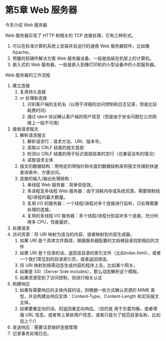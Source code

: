 # 第5章 Web 服务器

今天介绍 Web 服务器

Web 服务器实现了 HTTP 和相关的 TCP 连接处理，它有三种形式。

1. 可以在标准计算机系统上安装并且运行的通用 Web 服务器软件，比如像 Apache。
2. 预置的软硬件解决方案 Web 服务器设备，一般是指装在机架上的计算机。
3. 嵌入式的 Web 服务器，一般是嵌入到像打印机的小型设备中的小型服务器。

Web
服务器的工作流程

1. 建立连接
    1. 复用持久连接
    2. or 处理新连接
        1. 识别客户端的主机名（以用于详细的访问控制和日志记录，但是比较耗费时间）
        2. 通过 ident 协议确认客户端的用户信息（但是由于安全问题在公共网络上一般不可用）
2. 接收请求报文
    1. 解析请求报文
        1. 解析请求行：请求方法、URI、版本号。
        2. 读取以 CRLF 结尾的报文首部
        3. 检测以 CRLF 结尾的用于标识首部结束的空行（也兼容没有的情况）
        4. 读取请求主体
    2. 报文的数据结构：用特定的带指针和长度的数据结构来将报文存储到快速查询表中，方便访问。
    3. 连接的输入/输出处理结构：
        1. 单线程 Web 服务器：简单但低效。
        2. 多进程及多线程 Web 服务器：由于消耗内存或系统资源，需要限制线程/进程的最大数量。
        3. 复用 I/O 的服务器：一个线程/进程对多个连接进行监听，只处理需要处理的连接。
        4. 复用的多线程 I/O 服务器：多个线程/进程分别监听多个连接，充分利用多 CPU，性能最好。
3. 处理请求
4. 访问资源：将 URI 映射为适当的内容，或者映射到内容生成器。
    1. 如果 URI 是个具体文件路径，根据服务器配置的文档根目录找到相应的文件
    2. 如果 URI 是个目录的话，返回该目录的索引文件（比如index.html），或者一个我们常见到的目录索引页，或者返回错误。
    3. 将 URI 映射到按需动态生成内容的程序上去，比如某个网关。
    4. 如果是 SSI（Server Side includes），那么动态解析这个模板。
    5. 如果资源受到了访问控制，则进行相关认证
5. 构建响应
    1. 如果有需要响应的主体内容的话，则根据一些方式确认资源的 MIME 类型，并且构建出响应实体：Content-Type、Content-Length 和实际报文主体。
    2. 如果要重定向的话，则返回重定向响应。（目的是 用于负载均衡，或者增强 URL 信息，或者带上某些用户信息，或者只是为了规范目录名称，比如加上个/）
6. 发送响应：需要注意做好连接管理
7. 记录事务处理日志。